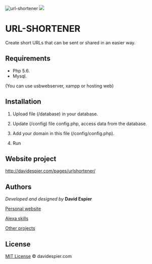 ![url-shortener](https://i.postimg.cc/nzD2N72W/url1.png)
<img src="https://i.postimg.cc/T1j936Zq/url2.png"/>

# URL-SHORTENER
Create short URLs that can be sent or shared in an easier way.


## Requirements

- Php 5.6.
- Mysql.

(You can use usbwebserver, xampp or hosting web)


## Installation

1. Upload file (/database) in your database.

2. Update (/config) file config.php, access data from the database.

3. Add your domain in this file (/config/config.php).

4. Run

## Website project

http://davidespier.com/pages/urlshortener/


## Authors

 *Developed and designed by*  **David Espier**


[Personal website](https://davidespier.com)

[Alexa skills](https://www.amazon.es/s?k=davidespier&i=alexa-skills)
        
[Other projects](https://github.com/davidespier?tab=repositories)



## License


[MIT License](https://choosealicense.com/licenses/mit/) © davidespier.com
